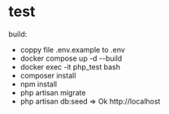 # test
build: 
 - coppy file .env.example to .env
 - docker compose up -d --build
 - docker exec -it php_test bash
 - composer install
 - npm install
 - php artisan migrate
 - php artisan db:seed
=> Ok
http://localhost
